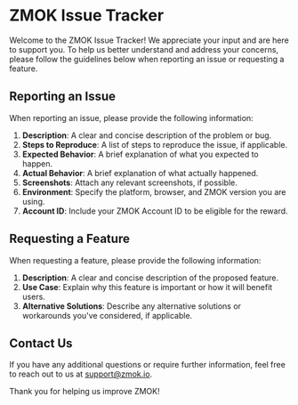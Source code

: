 # ZMOK Issue Tracker

Welcome to the ZMOK Issue Tracker! We appreciate your input and are here to support you. To help us better understand and address your concerns, please follow the guidelines below when reporting an issue or requesting a feature.

## Reporting an Issue
When reporting an issue, please provide the following information:

1. **Description**: A clear and concise description of the problem or bug.
2. **Steps to Reproduce**: A list of steps to reproduce the issue, if applicable.
3. **Expected Behavior**: A brief explanation of what you expected to happen.
4. **Actual Behavior**: A brief explanation of what actually happened.
5. **Screenshots**: Attach any relevant screenshots, if possible.
6. **Environment**: Specify the platform, browser, and ZMOK version you are using.
6. **Account ID**: Include your ZMOK Account ID to be eligible for the reward.

## Requesting a Feature
When requesting a feature, please provide the following information:

1. **Description**: A clear and concise description of the proposed feature.
2. **Use Case**: Explain why this feature is important or how it will benefit users.
3. **Alternative Solutions**: Describe any alternative solutions or workarounds you've considered, if applicable.

## Contact Us
If you have any additional questions or require further information, feel free to reach out to us at [support@zmok.io](mailto:support@zmok.io).

Thank you for helping us improve ZMOK! 
